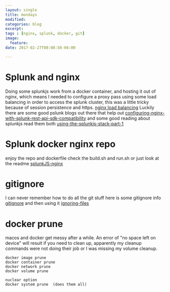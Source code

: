 ```yaml
---
layout: single
title: mondays
modified:
categories: blog
excerpt:
tags : [nginx, splunk, docker, git]
image:
  feature:
date: 2017-02-27T08:08:50-04:00

---
```


# Splunk and nginx
Doing some splunkjs work from a docker container, and hosting it out of nginx, which means I needed to configure a proxy pass using some load balancing in order to access the splunk cluster, this was a little tricky because of session persistence and https. [nginx load balancing]( http://nginx.org/en/docs/http/load_balancing.html  "nginx load balancing") Luckily there are some good pslunk blogs out there that help out  [configuring-nginx-with-splunk-rest-api-sdk-compatibility](http://blogs.splunk.com/2016/05/25/configuring-nginx-with-splunk-rest-api-sdk-compatibility/ "configuring-nginx-with-splunk-rest-api-sdk-compatibility")  and some good reading about splunkjs read them both [using-the-splunkjs-stack-part-1](http://blogs.splunk.com/2015/09/17/using-the-splunkjs-stack-part-1/ "using-the-splunkjs-stack-part-1")      

# Splunk docker nginx repo
enjoy the repo  and dockerfile check the build.sh and run.sh or just look at the readme [splunkJS-nginx](https://github.com/ridingintraffic/splunkJS-nginx
 "splunkJS-nginx")

# gitignore
I can never remember how to do all the git stuff   here is some gitignore info [gitignore](https://github.com/github/gitignore "gitignore")  and then using it  [ignoring-files](https://help.github.com/articles/ignoring-files/ "ignoring-files")

# docker prune
macos and docker get messy after a while.  An error of "no space left on device" will result if you need to clean up,   apparently my cleanup commands were not doing their job or I was missing my volume cleanup. 
```
docker image prune
docker container prune
docker network prune
docker volume prune 

nuclear option
docker system prune  (does them all)
```